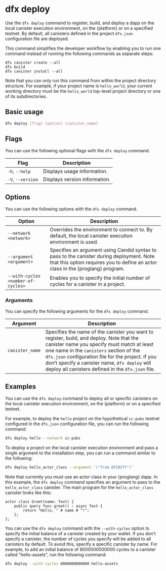 # dfx deploy

Use the `dfx deploy` command to register, build, and deploy a dapp on the local canister execution environment, on the {platform} or on a specified testnet. By default, all canisters defined in the project `dfx.json` configuration file are deployed.

This command simplifies the developer workflow by enabling you to run one command instead of running the following commands as separate steps:

    dfx canister create --all
    dfx build
    dfx canister install --all

Note that you can only run this command from within the project directory structure. For example, if your project name is `hello_world`, your current working directory must be the `hello_world` top-level project directory or one of its subdirectories.

## Basic usage

``` bash
dfx deploy [flag] [option] [canister_name]
```

## Flags

You can use the following optional flags with the `dfx deploy` command.

| Flag              | Description                   |
|-------------------|-------------------------------|
| `-h`, `--help`    | Displays usage information.   |
| `-V`, `--version` | Displays version information. |

## Options

You can use the following options with the `dfx deploy` command.

| Option                             | Description                                                                                                                                                                 |
|------------------------------------|-----------------------------------------------------------------------------------------------------------------------------------------------------------------------------|
| `--network <network>`              | Overrides the environment to connect to. By default, the local canister execution environment is used.                                                                      |
| `--argument <argument>`            | Specifies an argument using Candid syntax to pass to the canister during deployment. Note that this option requires you to define an actor class in the {proglang} program. |
| `--with-cycles <number-of-cycles>` | Enables you to specify the initial number of cycles for a canister in a project.                                                                                            |

### Arguments

You can specify the following arguments for the `dfx deploy` command.

| Argument        | Description                                                                                                                                                                                                                                                                                                                                    |
|-----------------|------------------------------------------------------------------------------------------------------------------------------------------------------------------------------------------------------------------------------------------------------------------------------------------------------------------------------------------------|
| `canister_name` | Specifies the name of the canister you want to register, build, and deploy. Note that the canister name you specify must match at least one name in the `canisters` section of the `dfx.json` configuration file for the project. If you don’t specify a canister name, `dfx deploy` will deploy all canisters defined in the `dfx.json` file. |

## Examples

You can use the `dfx deploy` command to deploy all or specific canisters on the local canister execution environment, on the {platform} or on a specified testnet.

For example, to deploy the `hello` project on the hypothetical `ic-pubs` testnet configured in the `dfx.json` configuration file, you can run the following command:

``` bash
dfx deploy hello --network ic-pubs
```

To deploy a project on the local canister execution environment and pass a single argument to the installation step, you can run a command similar to the following:

``` bash
dfx deploy hello_actor_class --argument '("from DFINITY")'
```

Note that currently you must use an actor class in your {proglang} dapp. In this example, the `dfx deploy` command specifies an argument to pass to the `hello_actor_class` canister. The main program for the `hello_actor_class` canister looks like this:

    actor class Greet(name: Text) {
        public query func greet() : async Text {
            return "Hello, " # name # "!";
        };
    };

You can use the `dfx deploy` command with the `--with-cycles` option to specify the initial balance of a canister created by your wallet. If you don’t specify a canister, the number of cycles you specify will be added to all canisters by default. To avoid this, specify a specific canister by name. For example, to add an initial balance of 8000000000000 cycles to a canister called "hello-assets", run the following command:

``` bash
dfx deploy --with-cycles 8000000000000 hello-assets
```
